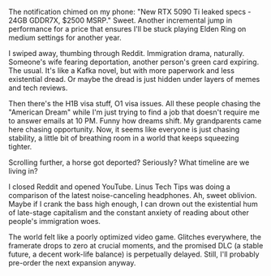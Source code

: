 The notification chimed on my phone: "New RTX 5090 Ti leaked specs - 24GB GDDR7X, $2500 MSRP." Sweet. Another incremental jump in performance for a price that ensures I'll be stuck playing Elden Ring on medium settings for another year.

I swiped away, thumbing through Reddit. Immigration drama, naturally. Someone's wife fearing deportation, another person's green card expiring. The usual. It's like a Kafka novel, but with more paperwork and less existential dread. Or maybe the dread is just hidden under layers of memes and tech reviews.

Then there's the H1B visa stuff, O1 visa issues. All these people chasing the "American Dream" while I'm just trying to find a job that doesn't require me to answer emails at 10 PM. Funny how dreams shift. My grandparents came here chasing opportunity. Now, it seems like everyone is just chasing stability, a little bit of breathing room in a world that keeps squeezing tighter.

Scrolling further, a horse got deported? Seriously? What timeline are we living in?

I closed Reddit and opened YouTube. Linus Tech Tips was doing a comparison of the latest noise-canceling headphones. Ah, sweet oblivion. Maybe if I crank the bass high enough, I can drown out the existential hum of late-stage capitalism and the constant anxiety of reading about other people's immigration woes.

The world felt like a poorly optimized video game. Glitches everywhere, the framerate drops to zero at crucial moments, and the promised DLC (a stable future, a decent work-life balance) is perpetually delayed. Still, I'll probably pre-order the next expansion anyway.